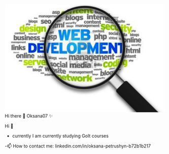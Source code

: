 [![Header](https://github.com/Oksana07/Oksana07/blob/main/acsets/zoom_sized.png)](https://github.com/Oksana07/Oksana07/blob/main/acsets/zoom_sized.png)
Hi there 👋
Oksana07 ✨

Hi 👋

- currently I am currently studying GoIt courses

-📫 How to contact me:
linkedin.com/in/oksana-petrushyn-b72b1b217
